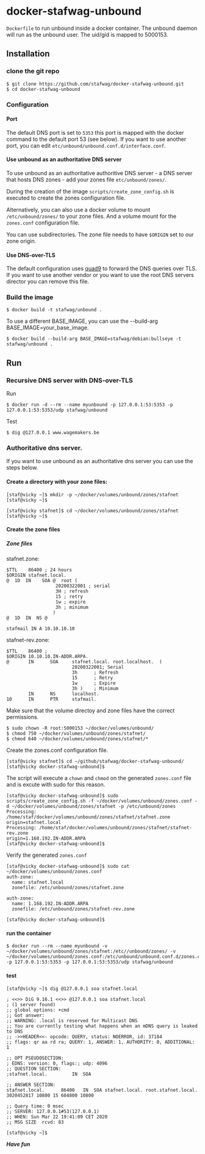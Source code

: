 # docker-stafwag-unbound

```Dockerfile``` to run unbound inside a docker container.
The unbound daemon will run as the unbound user. The uid/gid is mapped to
5000153.

## Installation

### clone the git repo

```
$ git clone https://github.com/stafwag/docker-stafwag-unbound.git
$ cd docker-stafwag-unbound
```

### Configuration

#### Port

The default DNS port is set to ```5353``` this port is mapped with the docker command to the default port 53 (see below).
If you want to use another port, you can edit ```etc/unbound/unbound.conf.d/interface.conf```.

#### Use unbound as an authoritative DNS server 

To use unbound as an authoritative authoritive DNS server - a DNS server that hosts DNS zones - add your zones file ```etc/unbound/zones/```.

During the creation of the image ```scripts/create_zone_config.sh``` is executed to create the zones configuration file.

Alternatively, you can also use a docker volume to mount ```/etc/unbound/zones/``` to your zone files. And a volume mount for the ```zones.conf```
configuration file.

You can use subdirectories. The zone file needs to have ```$ORIGIN``` set to our zone origin.

#### Use DNS-over-TLS

The default configuration uses [quad9](https://www.quad9.net/) to forward the DNS queries over TLS. 
If you want to use another vendor or you want to use the root DNS servers director you can remove this file.

### Build the image

```
$ docker build -t stafwag/unbound . 
```

To use a different BASE_IMAGE, you can use the --build-arg BASE_IMAGE=your_base_image.

```
$ docker build --build-arg BASE_IMAGE=stafwag/debian:bullseye -t stafwag/unbound .
```

## Run

### Recursive DNS server with DNS-over-TLS

Run

```
$ docker run -d --rm --name myunbound -p 127.0.0.1:53:5353 -p 127.0.0.1:53:5353/udp stafwag/unbound
```

Test

```
$ dig @127.0.0.1 www.wagemakers.be
```

### Authoritative dns server.

If you want to use unbound as an authoritative dns server you can use the steps below.

#### Create a directory with your zone files:

```
[staf@vicky ~]$ mkdir -p ~/docker/volumes/unbound/zones/stafnet
[staf@vicky ~]$ 
```

```
[staf@vicky stafnet]$ cd ~/docker/volumes/unbound/zones/stafnet
[staf@vicky ~]$ 
```

#### Create the zone files 

##### Zone files

stafnet.zone:

```
$TTL	86400 ; 24 hours
$ORIGIN stafnet.local.
@  1D  IN	 SOA @	root (
			      20200322001 ; serial
			      3H ; refresh
			      15 ; retry
			      1w ; expire
			      3h ; minimum
			     )
@  1D  IN  NS @ 

stafmail IN A 10.10.10.10
```

stafnet-rev.zone:

```
$TTL    86400 ;
$ORIGIN 10.10.10.IN-ADDR.ARPA.
@       IN      SOA     stafnet.local. root.localhost.  (
                        20200322001; Serial
                        3h      ; Refresh
                        15      ; Retry
                        1w      ; Expire
                        3h )    ; Minimum
        IN      NS      localhost.
10      IN      PTR     stafmail.
```

Make sure that the volume directoy and zone files have the correct permissions.

```
$ sudo chown -R root:5000153 ~/docker/volumes/unbound/
$ chmod 750 ~/docker/volumes/unbound/zones/stafnet/
$ chmod 640 ~/docker/volumes/unbound/zones/stafnet/*
```

Create the zones.conf configuration file.

```
[staf@vicky stafnet]$ cd ~/github/stafwag/docker-stafwag-unbound/
[staf@vicky docker-stafwag-unbound]$ 
```

The script will execute a ```chown``` and ```chmod``` on the generated ```zones.conf``` file and is excute with sudo for this reason.

```
[staf@vicky docker-stafwag-unbound]$ sudo scripts/create_zone_config.sh -f ~/docker/volumes/unbound/zones.conf -d ~/docker/volumes/unbound/zones/stafnet -p /etc/unbound/zones
Processing: /home/staf/docker/volumes/unbound/zones/stafnet/stafnet.zone
origin=stafnet.local
Processing: /home/staf/docker/volumes/unbound/zones/stafnet/stafnet-rev.zone
origin=1.168.192.IN-ADDR.ARPA
[staf@vicky docker-stafwag-unbound]$ 
```

Verify the generated ```zones.conf```

```
[staf@vicky docker-stafwag-unbound]$ sudo cat ~/docker/volumes/unbound/zones.conf
auth-zone:
  name: stafnet.local
  zonefile: /etc/unbound/zones/stafnet.zone

auth-zone:
  name: 1.168.192.IN-ADDR.ARPA
  zonefile: /etc/unbound/zones/stafnet-rev.zone

[staf@vicky docker-stafwag-unbound]$ 
```

#### run the container

```
$ docker run --rm --name myunbound -v ~/docker/volumes/unbound/zones/stafnet:/etc//unbound/zones/ -v ~/docker/volumes/unbound/zones.conf:/etc/unbound/unbound.conf.d/zones.conf -p 127.0.0.1:53:5353 -p 127.0.0.1:53:5353/udp stafwag/unbound
```

#### test

```
[staf@vicky ~]$ dig @127.0.0.1 soa stafnet.local

; <<>> DiG 9.16.1 <<>> @127.0.0.1 soa stafnet.local
; (1 server found)
;; global options: +cmd
;; Got answer:
;; WARNING: .local is reserved for Multicast DNS
;; You are currently testing what happens when an mDNS query is leaked to DNS
;; ->>HEADER<<- opcode: QUERY, status: NOERROR, id: 37184
;; flags: qr aa rd ra; QUERY: 1, ANSWER: 1, AUTHORITY: 0, ADDITIONAL: 1

;; OPT PSEUDOSECTION:
; EDNS: version: 0, flags:; udp: 4096
;; QUESTION SECTION:
;stafnet.local.			IN	SOA

;; ANSWER SECTION:
stafnet.local.		86400	IN	SOA	stafnet.local. root.stafnet.local. 3020452817 10800 15 604800 10800

;; Query time: 0 msec
;; SERVER: 127.0.0.1#53(127.0.0.1)
;; WHEN: Sun Mar 22 19:41:09 CET 2020
;; MSG SIZE  rcvd: 83

[staf@vicky ~]$ 
```

***Have fun***
